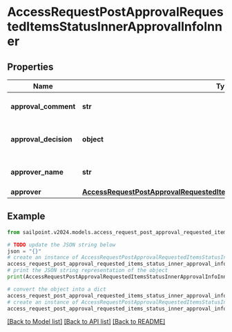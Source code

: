 # AccessRequestPostApprovalRequestedItemsStatusInnerApprovalInfoInner


## Properties

Name | Type | Description | Notes
------------ | ------------- | ------------- | -------------
**approval_comment** | **str** | A comment left by the approver. | [optional] 
**approval_decision** | **object** | The final decision of the approver. | 
**approver_name** | **str** | The name of the approver | 
**approver** | [**AccessRequestPostApprovalRequestedItemsStatusInnerApprovalInfoInnerApprover**](AccessRequestPostApprovalRequestedItemsStatusInnerApprovalInfoInnerApprover.md) |  | 

## Example

```python
from sailpoint.v2024.models.access_request_post_approval_requested_items_status_inner_approval_info_inner import AccessRequestPostApprovalRequestedItemsStatusInnerApprovalInfoInner

# TODO update the JSON string below
json = "{}"
# create an instance of AccessRequestPostApprovalRequestedItemsStatusInnerApprovalInfoInner from a JSON string
access_request_post_approval_requested_items_status_inner_approval_info_inner_instance = AccessRequestPostApprovalRequestedItemsStatusInnerApprovalInfoInner.from_json(json)
# print the JSON string representation of the object
print(AccessRequestPostApprovalRequestedItemsStatusInnerApprovalInfoInner.to_json())

# convert the object into a dict
access_request_post_approval_requested_items_status_inner_approval_info_inner_dict = access_request_post_approval_requested_items_status_inner_approval_info_inner_instance.to_dict()
# create an instance of AccessRequestPostApprovalRequestedItemsStatusInnerApprovalInfoInner from a dict
access_request_post_approval_requested_items_status_inner_approval_info_inner_from_dict = AccessRequestPostApprovalRequestedItemsStatusInnerApprovalInfoInner.from_dict(access_request_post_approval_requested_items_status_inner_approval_info_inner_dict)
```
[[Back to Model list]](../README.md#documentation-for-models) [[Back to API list]](../README.md#documentation-for-api-endpoints) [[Back to README]](../README.md)


